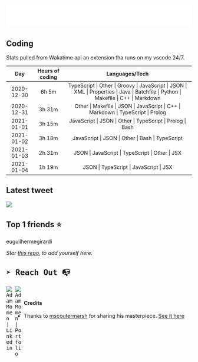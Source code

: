 
![test image size](/assets/welcome_message.gif)

## Coding
Stats pulled from Wakatime api an extension tha runs on my vscode 24/7.

|Day|Hours of coding|Languages/Tech|
|:-:|:-:|:-:|
|2020-12-30|6h 5m|TypeScript &#124; Other &#124; Groovy &#124; JavaScript &#124; JSON &#124; XML &#124; Properties &#124; Java &#124; Batchfile &#124; Python &#124; Makefile &#124; C++ &#124; Markdown|
|2020-12-31|3h 31m|Other &#124; Makefile &#124; JSON &#124; JavaScript &#124; C++ &#124; Markdown &#124; TypeScript &#124; Prolog|
|2021-01-01|3h 15m|JavaScript &#124; JSON &#124; Other &#124; TypeScript &#124; Prolog &#124; Bash|
|2021-01-02|3h 18m|JavaScript &#124; JSON &#124; Other &#124; Bash &#124; TypeScript|
|2021-01-03|2h 31m|JSON &#124; JavaScript &#124; TypeScript &#124; Other &#124; JSX|
|2021-01-04|1h 19m|JSON &#124; TypeScript &#124; JavaScript &#124; JSX|

## Latest tweet
[<img src="<tweet-image-url>" width="400">](https://twitter.com/adammomen8/status/1316739109638090754)

## Top 1 friends ⭐️
euguilhermegirardi

*Star [this repo](https://github.com/AdamMomen/AdamMomen), to add yourself here.*


<samp>

## ➤ Reach Out :mailbox_with_no_mail:

>
  <a href="https://www.linkedin.com/in/adam-momen-99596275/">
     <img align="left" alt="Adam Momen | Linkedin" width="24px" src="./assets/Linkedin.svg" />
   </a>

   <a href="https://adammomen.com/">
     <img align="left" alt="Adam Momen | Portfolio" width="24px" src="./assets/web.svg" />
   </a>

</samp>

<br>

#### Credits
* Thanks to [mscoutermarsh](https://github.com/mscoutermarsh) for sharing his masterpiece. [See it here](https://github.com/mscoutermarsh/mscoutermarsh)